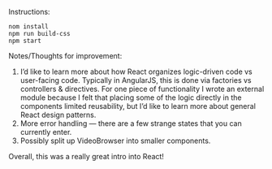 Instructions:

```
nom install
npm run build-css
npm start
```

Notes/Thoughts for improvement:

1. I’d like to learn more about how React organizes logic-driven code vs user-facing code. Typically in AngularJS, this is done via factories vs controllers & directives. For one piece of functionality I wrote an external module because I felt that placing some of the logic directly in the components limited reusability, but I’d like to learn more about general React design patterns.
2. More error handling — there are a few strange states that you can currently enter.
3. Possibly split up VideoBrowser into smaller components.

Overall, this was a really great intro into React!

